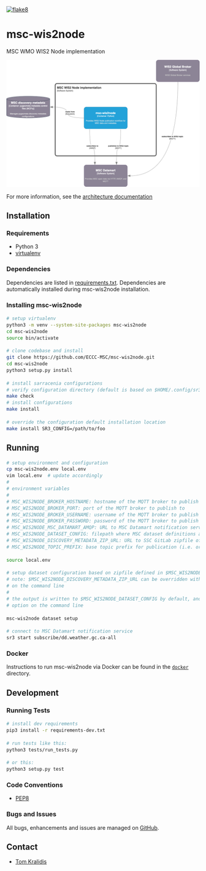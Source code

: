 [![flake8](https://github.com/ECCC-MSC/msc-wis2node/workflows/flake8/badge.svg)](https://github.com/ECCC-MSC/msc-wis2node/actions)

# msc-wis2node

MSC WMO WIS2 Node implementation

<a href="https://github.com/ECCC-MSC/msc-wis2node/blob/main/docs/architecture/c4-container.png"><img alt="MSC WIS2 Node C4 container diagram" src="https://github.com/ECCC-MSC/msc-wis2node/blob/main/docs/architecture/c4-container.png" width="800"/></a>

For more information, see the [architecture documentation](https://github.com/ECCC-MSC/msc-wis2node/blob/main/docs/architecture)

## Installation

### Requirements
- Python 3
- [virtualenv](https://virtualenv.pypa.io)

### Dependencies
Dependencies are listed in [requirements.txt](requirements.txt). Dependencies
are automatically installed during msc-wis2node installation.

### Installing msc-wis2node

```bash
# setup virtualenv
python3 -m venv --system-site-packages msc-wis2node
cd msc-wis2node
source bin/activate

# clone codebase and install
git clone https://github.com/ECCC-MSC/msc-wis2node.git
cd msc-wis2node
python3 setup.py install

# install sarracenia configurations
# verify configuration directory (default is based on $HOME/.config/sr3)
make check
# install configurations
make install

# override the configuration default installation location
make install SR3_CONFIG=/path/to/foo
```

## Running

```bash
# setup environment and configuration
cp msc-wis2node.env local.env
vim local.env  # update accordingly
#
# environment variables
#
# MSC_WIS2NODE_BROKER_HOSTNAME: hostname of the MQTT broker to publish to
# MSC_WIS2NODE_BROKER_PORT: port of the MQTT broker to publish to
# MSC_WIS2NODE_BROKER_USERNAME: username of the MQTT broker to publish to=admin
# MSC_WIS2NODE_BROKER_PASSWORD: password of the MQTT broker to publish to
# MSC_WIS2NODE_MSC_DATAMART_AMQP: URL to MSC Datamart notification service
# MSC_WIS2NODE_DATASET_CONFIG: filepath where MSC dataset definitions are managed
# MSC_WIS2NODE_DISCOVERY_METADATA_ZIP_URL: URL to SSC GitLab zipfile of MSC discovery metadata
# MSC_WIS2NODE_TOPIC_PREFIX: base topic prefix for publication (i.e. origin/a/wis2/ca-eccc-msc)

source local.env

# setup dataset configuration based on zipfile defined in $MSC_WIS2NODE_DISCOVERY_METADATA_ZIP_URL
# note: $MSC_WIS2NODE_DISCOVERY_METADATA_ZIP_URL can be overridden with the --metadata-zipfile option
# on the command line
#
# the output is written to $MSC_WIS2NODE_DATASET_CONFIG by default, and can be overriden with the --output
# option on the command line

msc-wis2node dataset setup

# connect to MSC Datamart notification service
sr3 start subscribe/dd.weather.gc.ca-all
```

### Docker

Instructions to run msc-wis2node via Docker can be found in the [`docker`](docker) directory.

## Development

### Running Tests

```bash
# install dev requirements
pip3 install -r requirements-dev.txt

# run tests like this:
python3 tests/run_tests.py

# or this:
python3 setup.py test
```

### Code Conventions

* [PEP8](https://www.python.org/dev/peps/pep-0008)

### Bugs and Issues

All bugs, enhancements and issues are managed on [GitHub](https://github.com/ECCC-MSC/msc-wis2node/issues).

## Contact

* [Tom Kralidis](https://github.com/tomkralidis)
